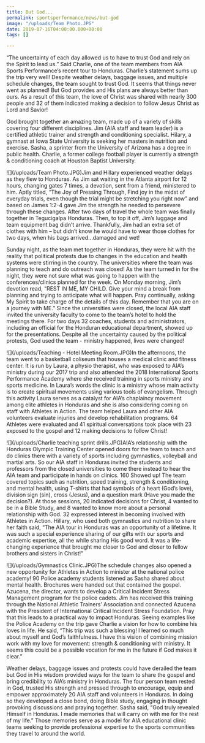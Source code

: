 ```yaml
---
title: But God...
permalink: sportsperformance/news/but-god
image: "/uploads/Team Photo.JPG"
date: 2019-07-16T04:00:00.000+00:00
tags: []

---
```

“The uncertainty of each day allowed us to have to trust God and rely on the Spirit to lead us.” Said Charlie, one of the team members from AIA Sports Performance’s recent tour to Honduras. Charlie’s statement sums up the trip very well! Despite weather delays, baggage issues, and multiple schedule changes, the team sought to trust God. It seems that things never went as planned! But God provides and His plans are always better than ours. As a result of this team, the love of Christ was shared with nearly 300 people and 32 of them indicated making a decision to follow Jesus Christ as Lord and Savior!

God brought together an amazing team, made up of a variety of skills covering four different disciplines. Jim (AIA staff and team leader) is a certified athletic trainer and strength and conditioning specialist. Hilary, a gymnast at Iowa State University is seeking her masters in nutrition and exercise. Sasha, a sprinter from the University of Arizona has a degree in public health. Charlie, a former college football player is currently a strength & conditioning coach at Houston Baptist University.

![](/uploads/Team Photo.JPG)Jim and Hillary experienced weather delays as they flew to Honduras. As Jim sat waiting in the Atlanta airport for 12 hours, changing gates 7 times, a devotion, sent from a friend, ministered to him. Aptly titled, “The Joy of Pressing Through, Find joy in the midst of everyday trials, even though the trial might be stretching you right now” and based on James 1:2-4 gave Jim the strength he needed to persevere through these changes. After two days of travel the whole team was finally together in Tegucigalpa Honduras. Then, to top it off, Jim’s luggage and team equipment bag didn’t arrive. Thankfully, Jim had an extra set of clothes with him – but didn’t know he would have to wear those clothes for two days, when his bags arrived...damaged and wet!

Sunday night, as the team met together in Honduras, they were hit with the reality that political protests due to changes in the education and health systems were stirring in the country. The universities where the team was planning to teach and do outreach was closed! As the team turned in for the night, they were not sure what was going to happen with the conferences/clinics planned for the week. On Monday morning, Jim’s devotion read, “REST IN ME, MY CHILD. Give your mind a break from planning and trying to anticipate what will happen. Pray continually, asking My Spirit to take charge of the details of this day. Remember that you are on a journey with ME.” Since the universities were closed, the local AIA staff invited the university faculty to come to the team’s hotel to hold the meetings there. For two days 32 coaches, students and administrators, including an official for the Honduran educational department, showed up for the presentations. Despite all the uncertainty caused by the political protests, God used the team - ministry happened, lives were changed!

![](/uploads/Teaching - Hotel Meeting Room.JPG)In the afternoons, the team went to a basketball coliseum that houses a medical clinic and fitness center. It is run by Laura, a physio therapist, who was exposed to AIA’s ministry during our 2017 trip and also attended the 2018 International Sports Performance Academy where she received training in sports ministry and sports medicine. In Laura’s words the clinic is a ministry whose main activity is to create spiritual movements using various tools of evangelism. Through this activity Laura serves as a catalyst for AIA’s chaplaincy movement among elite athletes in Honduras and she is also considering coming on staff with Athletes in Action. The team helped Laura and other AIA volunteers evaluate injuries and develop rehabilitation programs. 64 Athletes were evaluated and 41 spiritual conversations took place with 23 exposed to the gospel and 12 making decisions to follow Christ!

![](/uploads/Charlie teaching sprint drills.JPG)AIA’s relationship with the Honduras Olympic Training Center opened doors for the team to teach and do clinics there with a variety of sports including gymnastics, volleyball and martial arts. So our AIA staff in Honduras invited the students and professors from the closed universities to come there instead to hear the AIA team and participate in hands on clinics. 160 Showed up! The team covered topics such as nutrition, speed training, strength & conditioning, and mental health, using T-shirts that had symbols of a heart (God’s love), division sign (sin), cross (Jesus), and a question mark (Have you made the decision?). At those sessions, 20 indicated decisions for Christ, 4 wanted to be in a Bible Study, and 8 wanted to know more about a personal relationship with God. 32 expressed interest in becoming involved with Athletes in Action. Hillary, who used both gymnastics and nutrition to share her faith said, “The AIA tour in Honduras was an opportunity of a lifetime. It was such a special experience sharing of our gifts with our sports and academic expertise, all the while sharing His good word. It was a life-changing experience that brought me closer to God and closer to fellow brothers and sisters in Christ!”

![](/uploads/Gymnastics Clinic.JPG)The schedule changes also opened a new opportunity for Athletes in Action to minister at the national police academy! 90 Police academy students listened as Sasha shared about mental health. Brochures were handed out that contained the gospel. Azucena, the director, wants to develop a Critical Incident Stress Management program for the police cadets. Jim has received this training through the National Athletic Trainers’ Association and connected Azucena with the President of International Critical Incident Stress Foundation. Pray that this leads to a practical way to impact Honduras. Seeing examples like the Police Academy on the trip gave Charlie a vision for how to combine his loves in life. He said, “This trip was such a blessing! I learned so much about myself and God’s faithfulness. I have this vision of combining mission work with my love for movement: strength & conditioning with ministry. It seems this could be a possible vocation for me in the future if God makes it clear.”

Weather delays, baggage issues and protests could have derailed the team but God in His wisdom provided ways for the team to share the gospel and bring credibility to AIA’s ministry in Honduras. The four person team rested in God, trusted His strength and pressed through to encourage, equip and empower approximately 20 AIA staff and volunteers in Honduras. In doing so they developed a close bond, doing Bible study, engaging in thought provoking discussions and praying together. Sasha said, “God truly revealed Himself in Honduras. I made memories that will carry on with me for the rest of my life.” Those memories serve as a model for AIA educational clinic teams seeking to provide professional expertise to the sports communities they travel to around the world.